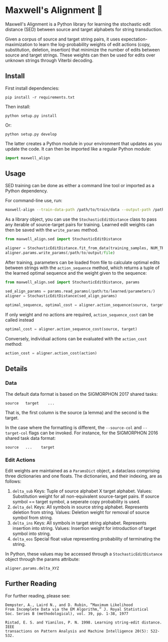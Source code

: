 # Maxwell's Alignment 👹

Maxwell's Alignment is a Python library for learning the stochastic edit distance (SED)
between source and target alphabets for string transduction. 

Given a corpus of source and target string pairs, it uses expectation-maximization 
to learn the log-probability weights of edit actions (copy, substitution, deletion, insertion)
that minimize the number of edits between source and target strings. These weights
can then be used for edits over unknown strings through Viterbi decoding.

## Install

First install dependencies:

    pip install -r requirements.txt

Then install:

    python setup.py install

Or:

    python setup.py develop

The latter creates a Python module in your environment that updates as you
update the code. It can then be imported like a regular Python module:

```python
import maxwell_align
```

## Usage

SED training can be done as either a command line tool or imported as a
Python dependency. 

For command-line use, run:

```bash
maxwell-align --train-data-path /path/to/train/data --output-path /path/to/output/file --num-epoch NUM_TRAINING_EPOCHS
```

As a library object, you can use the `StochasticEditDistance` class to pass any iterable
of source-target pairs for training. Learned edit weights can then be saved with the
`write_params` method.

```python
from maxwell_align.sed import StochasticEditDistance

aligner = StochasticEditDistance.fit_from_data(training_samples, NUM_TRAINING_EPOCHS)
aligner.params.write_params(/path/to/output/file)
```

After training, parameters can be loaded from file to calculate optimal edits between
strings with the `action_sequence` method, which returns a tuple of the learned optimal
sequence and the weight given to the sequence:

```python
from maxwell_align.sed import StochasticEditDistance, params

sed_align_params = params.read_params(/path/to/learned/parameters/)
aligner = StochasticEditDistance(sed_align_params)
	
optimal_sequence, optimal_cost = aligner.action_sequence(source, target)
```

If only weight and no actions are required, `action_sequence_cost` can be called instead

```python
optimal_cost = aligner.action_sequence_cost(source, target)
```

Conversely, individual actions can be evaluated with the `action_cost` method:

```python
action_cost = aligner.action_cost(action)
```

## Details

### Data

The default data format is based on the SIGMORPHON 2017 shared tasks:

    source   target    ...

That is, the first column is the source (a lemma) and the second is the target.

In the case where the formatting is different, the `--source-col` and `--target-col`
flags can be invoked. For instance, for the SIGMORPHON 2016 shared task data format:

    source   ...    target

### Edit Actions

Edit weights are maintained as a `ParamsDict` object, a dataclass comprising three dictionaries
and one floats. The dictionaries, and their indexing, are as follows:

1. `delta_sub`
        Keys: Tuple of source alphabet X target alphabet. 
		Values: Substitution weight for all non-equivalent source-target pairs.
		        If source symbol == target symbol, a seperate copy probability is used.
2. `delta_del`
        Keys: All symbols in source string alphabet. Represents deletion from string.
		Values: Deletion weight for removal of source symbol from string.
2. `delta_ins`
        Keys: All symbols in target string alphabet. Represents insertion into string.
		Values: Insertion weight for introduction of target symbol into string.
2. `delta_eos`
        Special float value representing probability of terminating the string.

In Python, these values may be accessed through a `StochasticEditDistance` object through the params attribute:

    aligner.params.delta_XYZ

## Further Reading

For further reading, please see:

	Dempster, A., Laird N., and D. Rubin, “Maximum Likelihood
	From Incomplete Data via the EM Algorithm,” J. Royal Statistical
	Soc. Series B (methodological), vol. 39, pp. 1-38, 1977

    Ristad, E. S. and Yianilos, P. N. 1998. Learning string-edit distance. IEEE
    transactions on Pattern Analysis and Machine Intelligence 20(5): 522-532.
